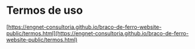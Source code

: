 # Termos de uso
[https://engnet-consultoria.github.io/braco-de-ferro-website-public/termos.html](https://engnet-consultoria.github.io/braco-de-ferro-website-public/termos.html)
